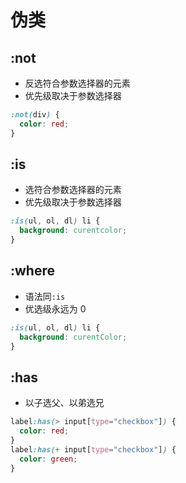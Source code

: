 # 伪类

## :not

- 反选符合参数选择器的元素
- 优先级取决于参数选择器

```css
:not(div) {
  color: red;
}
```

## :is

- 选符合参数选择器的元素
- 优先级取决于参数选择器

```css
:is(ul, ol, dl) li {
  background: curentcolor;
}
```

## :where

- 语法同`:is`
- 优选级永远为 0

```css
:is(ul, ol, dl) li {
  background: curentColor;
}
```

## :has

- 以子选父、以弟选兄

```css
label:has(> input[type="checkbox"]) {
  color: red;
}
label:has(+ input[type="checkbox"]) {
  color: green;
}
```
